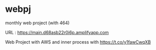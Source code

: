# webpj
monthly web project (with 464)


URL : https://main.d68asb22r0i6p.amplifyapp.com

Web Project with AWS and inner process with https://t.co/y1fawCwqXB
